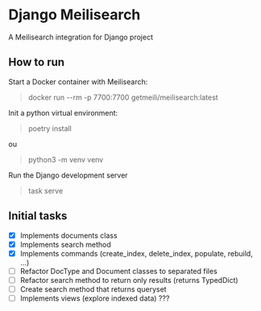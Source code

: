 # Django Meilisearch

A Meilisearch integration for Django project

## How to run

Start a Docker container with Meilisearch:

> docker run --rm -p 7700:7700 getmeili/meilisearch:latest

Init a python virtual environment:

> poetry install

ou

> python3 -m venv venv

Run the Django development server

> task serve

## Initial tasks

- [x] Implements documents class
- [x] Implements search method
- [x] Implements commands (create_index, delete_index, populate, rebuild, ...)
- [ ] Refactor DocType and Document classes to separated files
- [ ] Refactor search method to return only results (returns TypedDict)
- [ ] Create search method that returns queryset
- [ ] Implements views (explore indexed data) ???

